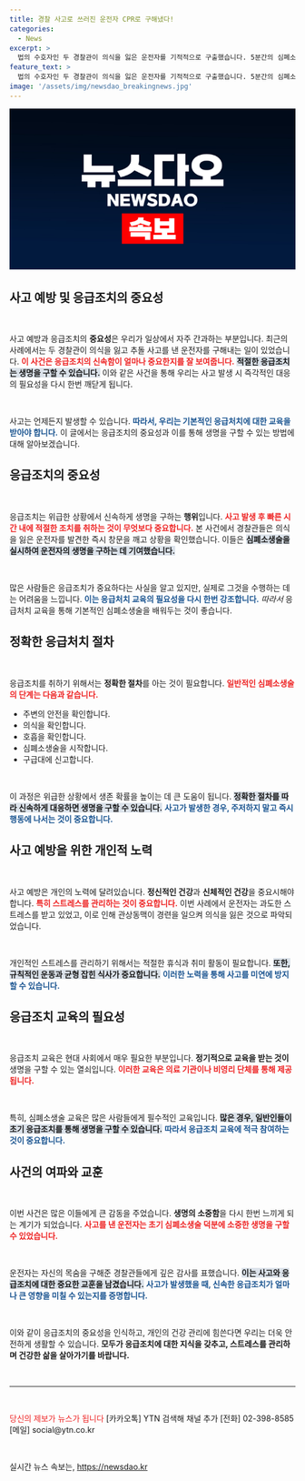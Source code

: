 ```yaml
---
title: 경찰 사고로 쓰러진 운전자 CPR로 구해냈다!
categories:
  - News
excerpt: >
  법의 수호자인 두 경찰관이 의식을 잃은 운전자를 기적적으로 구출했습니다. 5분간의 심폐소생술이 그녀의 생명을 살렸고, 깊은 감사를 전하며 다시 태어난 운전자의 긴박한 순간을 보도합니다.
feature_text: >
  법의 수호자인 두 경찰관이 의식을 잃은 운전자를 기적적으로 구출했습니다. 5분간의 심폐소생술이 그녀의 생명을 살렸고, 깊은 감사를 전하며 다시 태어난 운전자의 긴박한 순간을 보도합니다.
image: '/assets/img/newsdao_breakingnews.jpg'
---
```


<p><img src="/assets/img/newsdao_breakingnews.jpg" alt="implanttips 속보" /></p>

<h2 data-ke-size="size26">사고 예방 및 응급조치의 중요성</h2>

<p data-ke-size="size16">&nbsp;</p>

<p>사고 예방과 응급조치의 <b>중요성</b>은 우리가 일상에서 자주 간과하는 부분입니다. 최근의 사례에서는 두 경찰관이 의식을 잃고 추돌 사고를 낸 운전자를 구해내는 일이 있었습니다. <b><span style="color: #ee2323;">이 사건은 응급조치의 신속함이 얼마나 중요한지를 잘 보여줍니다.</span></b> <b><span style="background-color: #21538527;">적절한 응급조치는 생명을 구할 수 있습니다.</span></b> 이와 같은 사건을 통해 우리는 사고 발생 시 즉각적인 대응의 필요성을 다시 한번 깨닫게 됩니다. </p>

<p data-ke-size="size16">&nbsp;</p>

<p>사고는 언제든지 발생할 수 있습니다. <b><span style="color: #1a5490;">따라서, 우리는 기본적인 응급처치에 대한 교육을 받아야 합니다.</span></b> 이 글에서는 응급조치의 중요성과 이를 통해 생명을 구할 수 있는 방법에 대해 알아보겠습니다.</p>

<h2 data-ke-size="size26">응급조치의 중요성</h2>

<p data-ke-size="size16">&nbsp;</p>

<p>응급조치는 위급한 상황에서 신속하게 생명을 구하는 <b>행위</b>입니다. <b><span style="color: #ee2323;">사고 발생 후 빠른 시간 내에 적절한 조치를 취하는 것이 무엇보다 중요합니다.</span></b> 본 사건에서 경찰관들은 의식을 잃은 운전자를 발견한 즉시 창문을 깨고 상황을 확인했습니다. 이들은 <b><span style="background-color: #21538527;">심폐소생술을 실시하여 운전자의 생명을 구하는 데 기여했습니다.</span></b></p>

<p data-ke-size="size16">&nbsp;</p>

<p>많은 사람들은 응급조치가 중요하다는 사실을 알고 있지만, 실제로 그것을 수행하는 데는 어려움을 느낍니다. <b><span style="color: #1a5490;">이는 응급처치 교육의 필요성을 다시 한번 강조합니다.</span></b> <em>따라서</em> 응급처치 교육을 통해 기본적인 심폐소생술을 배워두는 것이 좋습니다.</p>

<h2 data-ke-size="size26">정확한 응급처치 절차</h2>

<p data-ke-size="size16">&nbsp;</p>

<p>응급조치를 취하기 위해서는 <b>정확한 절차</b>를 아는 것이 필요합니다. <b><span style="color: #ee2323;">일반적인 심폐소생술의 단계는 다음과 같습니다.</span></b></p>

<ul>
  <li>주변의 안전을 확인합니다.</li>
  <li>의식을 확인합니다.</li>
  <li>호흡을 확인합니다.</li>
  <li>심폐소생술을 시작합니다.</li>
  <li>구급대에 신고합니다.</li>
</ul>

<p data-ke-size="size16">&nbsp;</p>

<p>이 과정은 위급한 상황에서 생존 확률을 높이는 데 큰 도움이 됩니다. <b><span style="background-color: #21538527;">정확한 절차를 따라 신속하게 대응하면 생명을 구할 수 있습니다.</span></b> <b><span style="color: #1a5490;">사고가 발생한 경우, 주저하지 말고 즉시 행동에 나서는 것이 중요합니다.</span></b></p>

<h2 data-ke-size="size26">사고 예방을 위한 개인적 노력</h2>

<p data-ke-size="size16">&nbsp;</p>

<p>사고 예방은 개인의 노력에 달려있습니다. <b>정신적인 건강</b>과 <b>신체적인 건강</b>을 중요시해야 합니다. <b><span style="color: #ee2323;">특히 스트레스를 관리하는 것이 중요합니다.</span></b> 이번 사례에서 운전자는 과도한 스트레스를 받고 있었고, 이로 인해 관상동맥이 경련을 일으켜 의식을 잃은 것으로 파악되었습니다. </p>

<p data-ke-size="size16">&nbsp;</p>

<p>개인적인 스트레스를 관리하기 위해서는 적절한 휴식과 취미 활동이 필요합니다. <b><span style="background-color: #21538527;">또한, 규칙적인 운동과 균형 잡힌 식사가 중요합니다.</span></b> <b><span style="color: #1a5490;">이러한 노력을 통해 사고를 미연에 방지할 수 있습니다.</span></b></p>

<h2 data-ke-size="size26">응급조치 교육의 필요성</h2>

<p data-ke-size="size16">&nbsp;</p>

<p>응급조치 교육은 현대 사회에서 매우 필요한 부분입니다. <b>정기적으로 교육을 받는 것이</b> 생명을 구할 수 있는 열쇠입니다. <b><span style="color: #ee2323;">이러한 교육은 의료 기관이나 비영리 단체를 통해 제공됩니다.</span></b> </p>

<p data-ke-size="size16">&nbsp;</p>

<p>특히, 심폐소생술 교육은 많은 사람들에게 필수적인 교육입니다. <b><span style="background-color: #21538527;">많은 경우, 일반인들이 초기 응급조치를 통해 생명을 구할 수 있습니다.</span></b> <b><span style="color: #1a5490;">따라서 응급조치 교육에 적극 참여하는 것이 중요합니다.</span></b></p>

<h2 data-ke-size="size26">사건의 여파와 교훈</h2>

<p data-ke-size="size16">&nbsp;</p>

<p>이번 사건은 많은 이들에게 큰 감동을 주었습니다. <b>생명의 소중함</b>을 다시 한번 느끼게 되는 계기가 되었습니다. <b><span style="color: #ee2323;">사고를 낸 운전자는 초기 심폐소생술 덕분에 소중한 생명을 구할 수 있었습니다.</span></b> </p>

<p data-ke-size="size16">&nbsp;</p>

<p>운전자는 자신의 목숨을 구해준 경찰관들에게 깊은 감사를 표했습니다. <b><span style="background-color: #21538527;">이는 사고와 응급조치에 대한 중요한 교훈을 남겼습니다.</span></b> <b><span style="color: #1a5490;">사고가 발생했을 때, 신속한 응급조치가 얼마나 큰 영향을 미칠 수 있는지를 증명합니다.</span></b></p>

<p data-ke-size="size16">&nbsp;</p>

<p>이와 같이 응급조치의 중요성을 인식하고, 개인의 건강 관리에 힘쓴다면 우리는 더욱 안전하게 생활할 수 있습니다. <b>모두가 응급조치에 대한 지식을 갖추고, 스트레스를 관리하며 건강한 삶을 살아가기를 바랍니다.</b></p>

<p data-ke-size="size16">&nbsp;</p>

<hr>

<p data-ke-size="size16">&nbsp;</p>

<p><span style="color: #ee2323;">당신의 제보가 뉴스가 됩니다</span> [카카오톡] YTN 검색해 채널 추가 [전화] 02-398-8585 [메일] social@ytn.co.kr</p>

<p data-ke-size="size16">&nbsp;</p>
실시간 뉴스 속보는, <a href="https://newsdao.kr" rel="dofollow">https://newsdao.kr</a>


